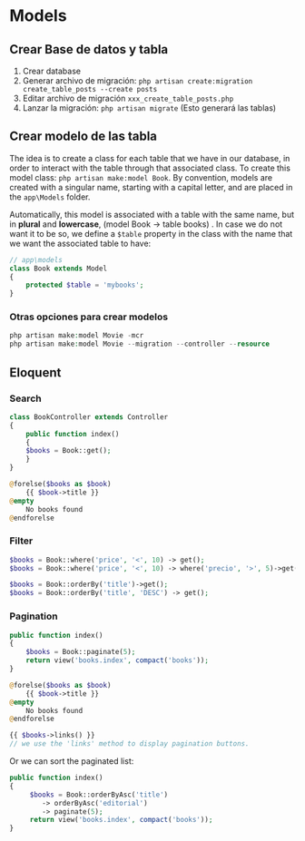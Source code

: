 # Models

## Crear Base de datos y tabla

1. Crear database
2. Generar archivo de migración: `php artisan create:migration create_table_posts --create posts`
3. Editar archivo de migración `xxx_create_table_posts.php`
4. Lanzar la migración: `php artisan migrate` (Esto generará las tablas)

## Crear modelo de las tabla

The idea is to create a class for each table that we have in our database, in order to interact with the table through that associated class. To create this model class: `php artisan make:model Book`. By convention, models are created with a singular name, starting with a capital letter, and are placed in the `app\Models` folder.

Automatically, this model is associated with a table with the same name, but in **plural** and **lowercase**, (model Book → table books) . In case we do not want it to be so, we define a `$table` property in the class with the name that we want the associated table to have:

```php
// app\models
class Book extends Model
{
	protected $table = 'mybooks';
}
```

### Otras opciones para crear modelos

```php
php artisan make:model Movie -mcr
php artisan make:model Movie --migration --controller --resource
```

## Eloquent

### Search

```php
class BookController extends Controller
{
	public function index()
	{
	$books = Book::get();
	}
}
```

```php
@forelse($books as $book)
	{{ $book->title }}
@empty
	No books found
@endforelse
```

### Filter

```php
$books = Book::where('price', '<', 10) -> get();
$books = Book::where('price', '<', 10) -> where('precio', '>', 5)->get();

$books = Book::orderBy('title')->get();
$books = Book::orderBy('title', 'DESC') -> get();
```

### Pagination

```php
public function index()
{
	$books = Book::paginate(5);
	return view('books.index', compact('books'));
}
```

```php
@forelse($books as $book)
	{{ $book->title }}
@empty
	No books found
@endforelse

{{ $books->links() }} 
// we use the 'links' method to display pagination buttons.
```

Or we can sort the paginated list:

```php
public function index()
{
	 $books = Book::orderByAsc('title')
		-> orderByAsc('editorial')
		-> paginate(5);
	 return view('books.index', compact('books'));
}
```